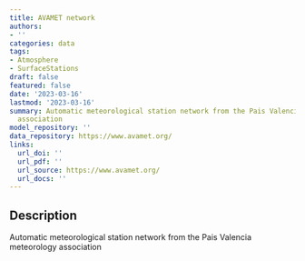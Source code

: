 ```yaml
---
title: AVAMET network
authors:
- ''
categories: data
tags:
- Atmosphere
- SurfaceStations
draft: false
featured: false
date: '2023-03-16'
lastmod: '2023-03-16'
summary: Automatic meteorological station network from the Pais Valencia meteorology
  association
model_repository: ''
data_repository: https://www.avamet.org/
links:
  url_doi: ''
  url_pdf: ''
  url_source: https://www.avamet.org/
  url_docs: ''
---
```


## Description

Automatic meteorological station network from the Pais Valencia meteorology association

